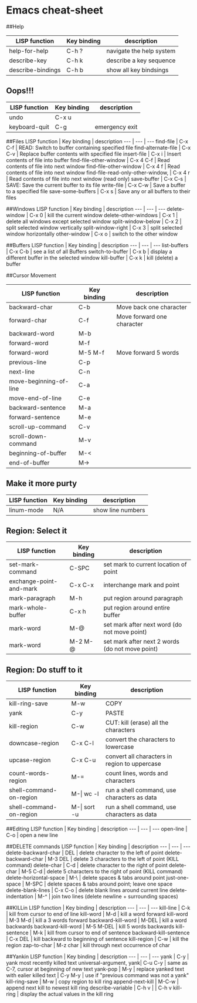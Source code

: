 # Emacs cheat-sheet


##Help

LISP function | Key binding | description
--- | --- | ---
help-for-help | C-h ? | navigate the help system
describe-key | C-h k | describe a key sequence
describe-bindings | C-h b | show all key bindsings


## Oops!!!
LISP function | Key binding | description
--- | --- | ---
undo | C-x u |
keyboard-quit | C-g | emergency exit


##Files
LISP function | Key binding | description
--- | --- | ---
find-file | C-x C-f | READ: Switch to buffer containing specified file
find-alternate-file | C-x C-v | Replace buffer contents with specified file
insert-file | C-x i | Insert contents of file into buffer
find-file-other-window | C-x 4 C-f | Read contents of file into next window
find-file-other-window | C-x 4 f | Read contents of file into next window
find-file-read-only-other-window, | C-x 4 r | Read contents of file into next window (read only)
save-buffer | C-x C-s | SAVE: Save the current buffer to its file
write-file | C-x C-w | Save a buffer to a specified file
save-some-buffers | C-x s | Save any or all buffers to their files


##Windows
LISP function | Key binding | description
--- | --- | ---
delete-window | C-x 0 | kill the current window
delete-other-windows | C-x 1 | delete all windows except selected window
split-window-below | C-x 2 | split selected window vertically
split-window-right | C-x 3 | split selected window horizontally
other-window | C-x o | switch to the other window


##Buffers
LISP function | Key binding | description
--- | --- | ---
list-buffers | C-x C-b | see a list of all Buffers
switch-to-buffer | C-x b | display a different buffer in the selected window
kill-buffer | C-x k | kill (delete) a buffer


##Cursor Movement

LISP function | Key binding | description
--- | --- | ---
backward-char | C-b | Move back one character
forward-char | C-f | Move forward one character
backward-word | M-b |
forward-word | M-f |
forward-word | M-5 M-f | Move forward 5 words
previous-line | C-p |
next-line | C-n |
move-beginning-of-line | C-a
move-end-of-line | C-e |
backward-sentence | M-a |
forward-sentence | M-e |
scroll-up-command | C-v |
scroll-down-command | M-v |
beginning-of-buffer | M-< |
end-of-buffer | M-> |



## Make it more purty
LISP function | Key binding | description
--- | --- | ---
linum-mode | N/A | show line numbers


## Region: Select it
LISP function | Key binding | description
--- | --- | ---
set-mark-command | C-SPC | set mark to current location of point
exchange-point-and-mark | C-x C-x | interchange mark and point
mark-paragraph | M-h | put region around paragraph
mark-whole-buffer  | C-x h | put region around entire buffer
mark-word | M-@ | set mark after next word (do not move point)
mark-word  | M-2 M-@ | set mark after next 2 words (do not move point)
  

## Region: Do stuff to it									
LISP function | Key binding | description
--- | --- | ---
kill-ring-save | M-w | COPY
yank  | C-y | PASTE
kill-region  | C-w | CUT: kill (erase) all the characters  
downcase-region  | C-x C-l | convert the characters to lowercase
upcase-region | C-x C-u | convert all characters in region to uppercase
count-words-region | M-= | count lines, words and characters
shell-command-on-region | M-\| wc -l | run a shell command, use characters as data
shell-command-on-region | M-\| sort -u | run a shell command, use characters as data
  

##Editing
LISP function | Key binding | description
--- | --- | ---
open-line | C-o | open a new line


##DELETE commands
LISP function | Key binding | description
--- | --- | ---
delete-backward-char | DEL | delete character to the left of point
delete-backward-char | M-3 DEL | delete 3 characters to the left of point (KILL command)
delete-char | C-d | delete character to the right of point
delete-char | M-5 C-d | delete 5 characters to the right of point (KILL command)
delete-horizontal-space | M-\ | delete spaces & tabs around point
just-one-space | M-SPC | delete spaces & tabs around point; leave one space
delete-blank-lines | C-x C-o | delete blank lines around current line
delete-indentation | M-^ | join two lines (delete newline + surrounding spaces)


##KILLin
LISP function | Key binding | description
--- | --- | ---
kill-line | C-k | kill from cursor to end of line
kill-word | M-d | kill a word forward
kill-word | M-3 M-d | kill a 3 words forward
backward-kill-word | M-DEL | kill a word backwards
backward-kill-word | M-5 M-DEL | kill 5 words backwards
kill-sentence | M-k | kill from cursor to end of sentence
backward-kill-sentence | C-x DEL | kill backward to beginning of sentence
kill-region | C-w | kill the region
zap-to-char | M-z char | kill through next occurrence of char
 

##Yankin
LISP function | Key binding | description
--- | --- | ---
yank | C-y | yank most recently killed text
universal-argument, yank| C-u C-y | same as C-7, cursor at beginning of new text
yank-pop | M-y | replace yanked text with ealier killed text
  | C-y M-y | use if "previous command was not a yank"
kill-ring-save | M-w | copy region to kill ring
append-next-kill | M-C-w | append next kill to newest kill ring
describe-variable | C-h v |
 | C-h v kill-ring | display the actual values in the kill ring
 
